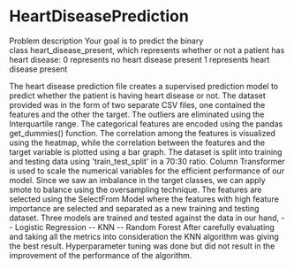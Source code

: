 # HeartDiseasePrediction
Problem description
Your goal is to predict the binary class heart_disease_present, which represents whether or not a patient has heart disease:
0 represents no heart disease present
1 represents heart disease present

The heart disease prediction file creates a supervised prediction model to predict whether the patient is having heart disease or not.
The dataset provided was in the form of two separate CSV files, one contained the features and the other the target.
The outliers are eliminated using the Interquartile range. 
The categorical features are encoded using the pandas get_dummies() function.
The correlation among the features is visualized using the heatmap, while the correlation between the features and the target variable is plotted using a bar graph.
The dataset is split into training and testing data using 'train_test_split' in a 70:30 ratio.
Column Transformer is used to scale the numerical variables for the efficient performance of our model.
Since we saw an imbalance in the target classes, we can apply smote to balance using the oversampling technique.
The features are selected using the SelectFrom Model where the features with high feature importance are selected and separated as a new training and testing dataset.
Three models are trained and tested against the data in our hand,
    -- Logistic Regression
    -- KNN
    -- Random Forest
After carefully evaluating and taking all the metrics into consideration the KNN algorithm was giving the best result.
Hyperparameter tuning was done but did not result in the improvement of the performance of the algorithm.
